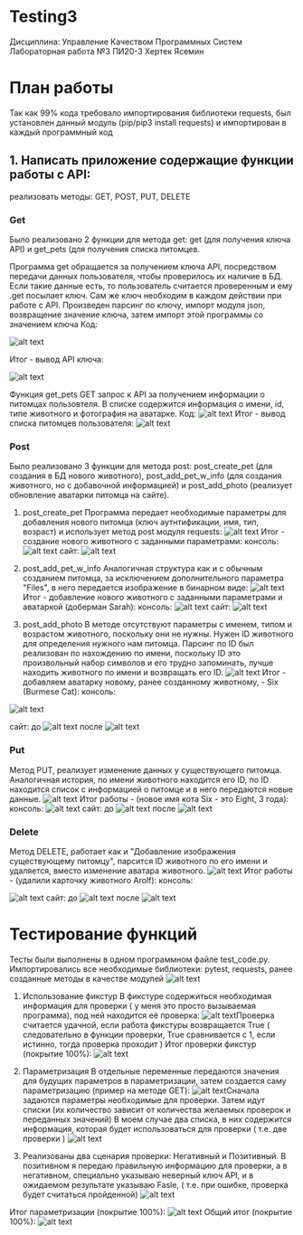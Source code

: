 # Testing3
Дисциплина: Управление Качеством Программных Систем
Лабораторная работа №3
ПИ20-3 Хертек Ясемин

# План работы
Так как 99% кода требовало импортирования библиотеки requests, был установлен данный модуль (pip/pip3 install requests) и импортирован в каждый программный код
## 1. Написать приложение содержащие функции работы с API:
   реализовать методы:
        GET, 
        POST, 
        PUT, 
        DELETE
### Get
Было реализовано 2 функции для метода get: get (для получения ключа API) и get_pets (для получения списка питомцев. 

Программа get обращается за получением ключа API, посредством передачи данных пользователя, чтобы проверилось их наличие в БД. Если такие данные есть, то пользователь считается проверенным и ему .get посылает ключ. Сам же ключ необходим в каждом действии при работе с API.
Произведен парсинг по ключу, импорт модуля json, возвращение значение ключа, затем импорт этой программы со значением ключа
Код:

![alt text](scrn/get_code.png)​

Итог - вывод API ключа:

![alt text](scrn/get_key.png)​

Функция get_pets
GET запрос к API за получением информации о питомцах пользовтеля. В списке содержится информация о имени, id, типе животного и фотография на аватарке.
Код:
![alt text](scrn/get_list_code.png)​
Итог - вывод списка питомцев пользователя:
![alt text](scrn/get_list.png)​

### Post
Было реализовано 3 функции для метода post: post_create_pet (для создания в БД нового животного), post_add_pet_w_info (для создания животного, но с добавочной информацией) и post_add_photo (реализует обновление аватарки питомца на сайте).
1) post_create_pet
Программа передает необходимые параметры для добавления нового питомца (ключ аутнтификации, имя, тип, возраст) и использует метод post модуля requests:
![alt text](scrn/post_create_code.png)​
Итог - создание нового животного с заданными параметрами:
консоль:
![alt text](scrn/post_create.png)​
сайт:
![alt text](scrn/pets.png)​

2) post_add_pet_w_info
Аналогичная структура как и с обычным созданием питомца, за исключением дополнительного параметра "Files", в него передается изображение в бинарном виде:
![alt text](scrn/add_pet_code.png)​
Итог - добавление нового животного с заданными параметрами и аватаркой (доберман Sarah):
консоль:
![alt text](scrn/post_add.png)​
сайт:
![alt text](scrn/sarah_pic.png)​

3) post_add_photo
В методе отсутствуют параметры с именем, типом и возрастом животного, поскольку они не нужны. Нужен ID животного для определения нужного нам питомца.
Парсинг по ID был реализован по нахождению по имени, поскольку ID это произвольный набор символов и его трудно запоминать, лучше находить животного по имени и возвращать его ID.
![alt text](scrn/add_photo_code.png)​
Итог - добавляем аватарку новому, ранее созданному животному, - Six (Burmese Cat):
консоль:

![alt text](scrn/post_add_photo.png)​

сайт:
до
![alt text](scrn/pets.png)​
после
![alt text](scrn/add_photo.png)​

### Put
Метод PUT, реализует изменение данных у существующего питомца. Аналогичная история, по имени животного находится его ID, по ID находится список с информацией о питомце и в него передаются новые данные.
![alt text](scrn/put_code.png)​
Итог работы - (новое имя кота Six - это Eight, 3 года):
консоль:
![alt text](scrn/put.png)​
сайт:
до
![alt text](scrn/add_photo.png)​
после
![alt text](scrn/put_cat.png)​

### Delete
Метод DELETE, работает как и "Добавление изображения существующему питомцу", парсится ID животного по его имени и удаляется, вместо изменение аватара животного.
![alt text](scrn/delete_code.png)​
Итог работы - (удалили карточку животного Arolf):
консоль:

![alt text](scrn/delete.png)​
сайт:
до
![alt text](scrn/delete_before.png)​
после
![alt text](scrn/delete_after.png)​

# Тестирование функций
Тесты были выполнены в одном программном файле test_code.py. Импортировались все необходимые библиотеки: pytest, requests, ранее созданные методы в качестве модулей
![alt text](scrn/imports.png)​

1. Использование фикстур
В фикстуре содержиться необходимая информация для проверки ( у меня это просто вызываемая программа), под ней находится её проверка:
![alt text](scrn/fixt.png)​
Проверка считается удачной, если работа фикстуры возвращается True ( следовательно в функции проверки, True сравнивается с 1, если истинно, тогда проверка проходит )
Итог проверки фикстур (покрытие 100%):
![alt text](scrn/fxt_tt.png)​

2. Параметризация
В отдельные переменные передаются значения для будущих параметров в параметризации, затем создается саму параметризацию (пример на методе GET):
![alt text](scrn/param.png)​
Сначала задаются параметры необходимые для проверки.
Затем идут списки (их количество зависит от количества желаемых проверок и переданных значений) В моем случае два списка, в них содержится информация, которая будет использоваться для проверки ( т.е. две проверки )
![alt text](scrn/src.png)​

3. Реализованы два сценария проверки: Негативный и Позитивный. В позитивном я передаю правильную информацию для проверки, а в негативном, специально указываю неверный ключ API, и в ожидаемом результате указываю Fasle, ( т.е. при ошибке, проверка будет считаться пройденной)
![alt text](scrn/src.png)​

Итог параметризации (покрытие 100%):
![alt text](scrn/param_tt.png)​
Общий итог (покрытие 100%):
![alt text](scrn/tt.png)​